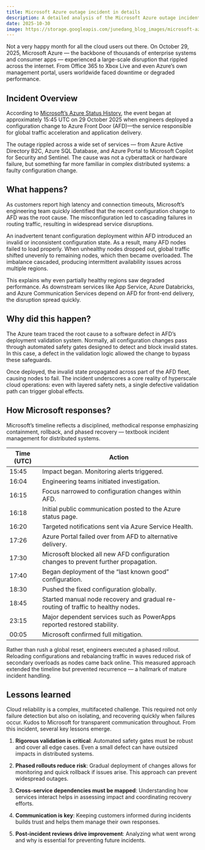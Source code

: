 ```yaml
---
title: Microsoft Azure outage incident in details
description: A detailed analysis of the Microsoft Azure outage incident that occurred on Oct 29, 2025, its causes, impacts, and lessons learned.
date: 2025-10-30
image: https://storage.googleapis.com/junedang_blog_images/microsoft-azure-outage-incident/AFD_issue.webp
---
```


Not a very happy month for all the cloud users out there. On October 29, 2025, Microsoft Azure — the backbone of thousands of enterprise systems and consumer apps — experienced a large-scale disruption that rippled across the internet. From Office 365 to Xbox Live and even Azure’s own management portal, users worldwide faced downtime or degraded performance.

## Incident Overview

According to [Microsoft’s Azure Status History](https://azure.status.microsoft/en-us/status/history/), the event began at approximately 15:45 UTC on 29 October 2025 when engineers deployed a configuration change to Azure Front Door (AFD)—the service responsible for global traffic acceleration and application delivery.

The outage rippled across a wide set of services — from Azure Active Directory B2C, Azure SQL Database, and Azure Portal to Microsoft Copilot for Security and Sentinel. The cause was not a cyberattack or hardware failure, but something far more familiar in complex distributed systems: a faulty configuration change.

## What happens?

As customers report high latency and connection timeouts, Microsoft’s engineering team quickly identified that the recent configuration change to AFD was the root cause. The misconfiguration led to cascading failures in routing traffic, resulting in widespread service disruptions.

An inadvertent tenant configuration deployment within AFD introduced an invalid or inconsistent configuration state. As a result, many AFD nodes failed to load properly. When unhealthy nodes dropped out, global traffic shifted unevenly to remaining nodes, which then became overloaded. The imbalance cascaded, producing intermittent availability issues across multiple regions.

This explains why even partially healthy regions saw degraded performance. As downstream services like App Service, Azure Databricks, and Azure Communication Services depend on AFD for front-end delivery, the disruption spread quickly.

## Why did this happen?

The Azure team traced the root cause to a software defect in AFD’s deployment validation system. Normally, all configuration changes pass through automated safety gates designed to detect and block invalid states. In this case, a defect in the validation logic allowed the change to bypass these safeguards.

Once deployed, the invalid state propagated across part of the AFD fleet, causing nodes to fail. The incident underscores a core reality of hyperscale cloud operations: even with layered safety nets, a single defective validation path can trigger global effects.

## How Microsoft responses?

Microsoft’s timeline reflects a disciplined, methodical response emphasizing containment, rollback, and phased recovery — textbook incident management for distributed systems.

| Time (UTC) | Action                                                                 |
|------------|------------------------------------------------------------------------|
| 15:45      | Impact began. Monitoring alerts triggered.                             |
| 16:04      | Engineering teams initiated investigation.                             |
| 16:15      | Focus narrowed to configuration changes within AFD.                    |
| 16:18      | Initial public communication posted to the Azure status page.          |
| 16:20      | Targeted notifications sent via Azure Service Health.                  |
| 17:26      | Azure Portal failed over from AFD to alternative delivery.             |
| 17:30      | Microsoft blocked all new AFD configuration changes to prevent further propagation. |
| 17:40      | Began deployment of the “last known good” configuration.               |
| 18:30      | Pushed the fixed configuration globally.                               |
| 18:45      | Started manual node recovery and gradual re-routing of traffic to healthy nodes. |
| 23:15      | Major dependent services such as PowerApps reported restored stability.|
| 00:05      | Microsoft confirmed full mitigation.                                   |

Rather than rush a global reset, engineers executed a phased rollout. Reloading configurations and rebalancing traffic in waves reduced risk of secondary overloads as nodes came back online. This measured approach extended the timeline but prevented recurrence — a hallmark of mature incident handling.

## Lessons learned

Cloud reliability is a complex, multifaceted challenge. This required not only failure detection but also on isolating, and recovering quickly when failures occur. Kudos to Microsoft for transparent communication throughout. From this incident, several key lessons emerge.

1. **Rigorous validation is critical**: Automated safety gates must be robust and cover all edge cases. Even a small defect can have outsized impacts in distributed systems.

2. **Phased rollouts reduce risk**: Gradual deployment of changes allows for monitoring and quick rollback if issues arise. This approach can prevent widespread outages.

3. **Cross-service dependencies must be mapped**: Understanding how services interact helps in assessing impact and coordinating recovery efforts.

4. **Communication is key**: Keeping customers informed during incidents builds trust and helps them manage their own responses.

5. **Post-incident reviews drive improvement**: Analyzing what went wrong and why is essential for preventing future incidents.